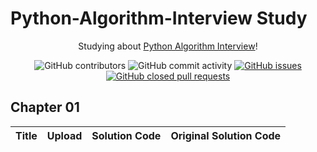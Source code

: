 # Python-Algorithm-Interview Study
<div align="center">


Studying about [Python Algorithm Interview](https://github.com/onlybooks/python-algorithm-interview)!<br>


![GitHub contributors](https://img.shields.io/github/contributors/Woni0204/Algorithm-Study)
![GitHub commit activity](https://img.shields.io/github/commit-activity/m/Woni0204/Algorithm-Study)
[![GitHub issues](https://img.shields.io/github/issues/Woni0204/Algorithm-Study?color=%232da44e)](https://github.com/Woni0204/Algorithm-Study/issues)
[![GitHub closed pull requests](https://img.shields.io/github/issues-pr-closed/Woni0204/Algorithm-Study?color=%238250df)](https://github.com/Woni0204/Algorithm-Study/pulls)

</div>

## Chapter 01
| Title | Upload | Solution Code | Original Solution Code |
| ------- | --- | ------ | ----- |

